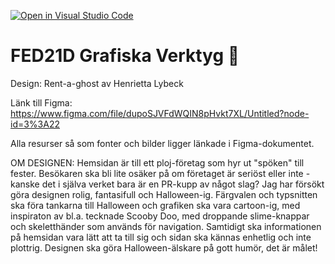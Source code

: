 [![Open in Visual Studio Code](https://classroom.github.com/assets/open-in-vscode-c66648af7eb3fe8bc4f294546bfd86ef473780cde1dea487d3c4ff354943c9ae.svg)](https://classroom.github.com/online_ide?assignment_repo_id=8545009&assignment_repo_type=AssignmentRepo)

# FED21D Grafiska Verktyg 🎨

Design: Rent-a-ghost av Henrietta Lybeck

Länk till Figma: https://www.figma.com/file/dupoSJVFdWQIN8pHvkt7XL/Untitled?node-id=3%3A22

Alla resurser så som fonter och bilder ligger länkade i Figma-dokumentet.

OM DESIGNEN:
Hemsidan är till ett ploj-företag som hyr ut "spöken" till fester. Besökaren ska bli lite osäker på om företaget är seriöst eller inte - kanske det i själva verket bara är en PR-kupp av något slag?
Jag har försökt göra designen rolig, fantasifull och Halloween-ig. Färgvalen och typsnitten ska föra tankarna till Halloween och grafiken ska vara cartoon-ig, med inspiraton av bl.a. tecknade Scooby Doo, med droppande slime-knappar och skeletthänder som används för navigation. Samtidigt ska informationen på hemsidan vara lätt att ta till sig och sidan ska kännas enhetlig och inte plottrig. Designen ska göra Halloween-älskare på gott humör, det är målet!


